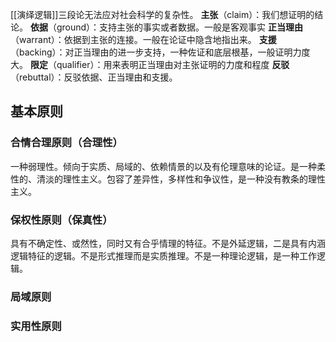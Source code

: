 [[演绎逻辑]]三段论无法应对社会科学的复杂性。
**主张**（claim）：我们想证明的结论。
**依据**（ground）：支持主张的事实或者数据。一般是客观事实
**正当理由**（warrant）：依据到主张的连接。一般在论证中隐含地指出来。
**支援**（backing）：对正当理由的进一步支持，一种佐证和底层根基，一般证明力度大。
**限定**（qualifier）：用来表明正当理由对主张证明的力度和程度
**反驳**（rebuttal）：反驳依据、正当理由和支援。
## 基本原则
### 合情合理原则（合理性）
一种弱理性。倾向于实质、局域的、依赖情景的以及有伦理意味的论证。是一种柔性的、清淡的理性主义。包容了差异性，多样性和争议性，是一种没有教条的理性主义。
### 保权性原则（保真性）
具有不确定性、或然性，同时又有合乎情理的特征。不是外延逻辑，二是具有内涵逻辑特征的逻辑。不是形式推理而是实质推理。不是一种理论逻辑，是一种工作逻辑。
### 局域原则
### 实用性原则